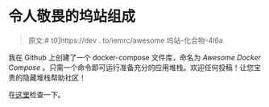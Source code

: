 # 令人敬畏的坞站组成

> 原文:# t0]https://dev . to/iemrc/awesome 坞站-化合物-4l6a

我在 Github 上创建了一个 docker-compose 文件库，命名为 *Awesome Docker Compose* 。只需一个命令即可运行准备充分的应用堆栈。欢迎任何投稿！让您宝贵的隐藏堆栈帮助社区！

在[这里](https://github.com/iedmrc/awesome-docker-compose)检查一下。
